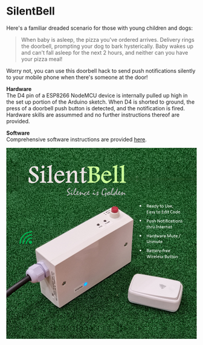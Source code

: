 # SilentBell
Here's a familiar dreaded scenario for those with young children and dogs:
> When baby is asleep, the pizza you've ordered arrives. Delivery rings the doorbell, prompting your dog to bark hysterically. Baby wakes up and can't fall asleep for the next 2 hours, and neither can you have your pizza meal!

Worry not, you can use this doorbell hack to send push notifications silently to your mobile phone when there's someone at the door!

**Hardware**  
The D4 pin of a ESP8266 NodeMCU device is internally pulled up high in the set up portion of the Arduino sketch. When D4 is shorted to ground, the press of a doorbell push button is detected, and the notification is fired. Hardware skills are assummed and no further instructions thereof are provided.

**Software**  
Comprehensive software instructions are provided [here](https://github.com/Make-Stuff4U/SilentBell/blob/main/Instructions.pdf).

![This is an image.](https://github.com/Make-Stuff4U/SilentBell/blob/main/SilentBell.PNG)
